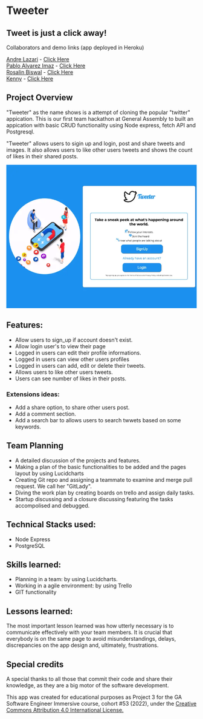 <h1>Tweeter</h1>
<h2>Tweet is just a click away!</h2>
<p>Collaborators and demo links (app deployed in Heroku)</p>

<a href=https://github.com/andrealazari>Andre Lazari</a><span> - </span>
<a href="https://socialmediasweeter.herokuapp.com/">Click Here</a></br>
<a href=https://github.com/palvarezimaz>
Pablo Alvarez Imaz</a><span> - </span>
<a href="https://sweetersocialmedia.herokuapp.com/">Click Here</a></br>
<a href=https://github.com/rosalinb>
Rosalin Biswal</a><span> - </span>
<a href="https://tweetit-tweeter.herokuapp.com/">Click Here</a></br>
<a href=https://github.com/Kenny-136>
Kenny</a><span> - </span>
<a href="https://kenny-tweeter-clone.herokuapp.com/">Click Here</a></br>

<h2>Project Overview</h2>
<p>"Tweeter" as the name shows is a attempt of cloning the popular "twitter" appication.
    This is our first team hackathon at General Assembly to built an appication with basic CRUD functionality using Node express, fetch API and Postgresql.
</p>
<p>"Tweeter" allows users to sigin up and login, post and share tweets and images. It also allows users to like other users tweets and shows the count of likes in their shared posts.</p>
<img src="./landing_page.webp" alt="App panding page">

<h2>Features:</h2>
<ul>
    <li>Allow users to sign_up if account doesn't exist.</li>
    <li>Allow login user's to view their page</li>
    <li>Logged in users can edit their profile informations.</li>
    <li>Logged in users can view other users profiles</li>
    <li>Logged in users can add, edit or delete their tweets.</li>
    <li>Allows users to like other users tweets.</li>
    <li>Users can see number of likes in their posts.</li>
</ul>
<h3>Extensions ideas:</h3>
<ul>
    <li>Add a share option, to share other users post.</li>
    <li>Add a comment section.</li>
    <li>Add a search bar to allows users to search twwets based on some keywords.</li>
</ul>

<h2>Team Planning</h2>
<ul>
    <li>A detailed discussion of the projects and features.</li>
    <li>Making a plan of the basic functionalities to be added and the pages layout by using Lucidcharts</li>
    <li>Creating Git repo and assigning a teammate to examine and merge pull request. We call her "GitLady".</li>
    <li>Diving the work plan by creating boards on trello and assign daily tasks.</li>
    <li>Startup discussing and a closure discussing featuring the tasks accompolised and debugged.</li>
</ul>

<h2>Technical Stacks used:</h2>
<ul>
    <li>Node Express</li>
    <li>PostgreSQL</li>
</ul>

<h2>Skills learned:</h2>
<ul>
    <li>Planning in a team: by using Lucidcharts.</li>
    <li>Working in a agile environment: by using Trello</li>
    <li>GIT functionality</li>
</ul>

<h2>Lessons learned:</h2>
<p>The most important lesson learned was how utterly necessary is to communicate effectively with your team members. It is crucial that everybody is on the same page to avoid misunderstandings, delays, discrepancies on the app design and, ultimately, frustrations.</p>

<h2>Special credits</h2>
<p>A special thanks to all those that commit their code and share their knowledge, as they are a big motor of the software development.</p>
<p>This app was created for educational purposes as Project 3 for the GA Software Engineer Immersive course, cohort #53 (2022), under the <a target="_blank" href="https://creativecommons.org/licenses/by/4.0/">Creative Commons Attribution 4.0 International License.</p>
